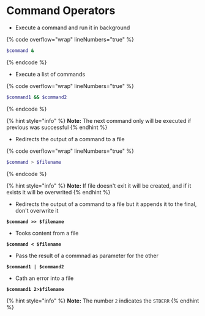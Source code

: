 # Command Operators

* Execute a command and run it in background

{% code overflow="wrap" lineNumbers="true" %}
```bash
$command &
```
{% endcode %}



* Execute a list of commands

{% code overflow="wrap" lineNumbers="true" %}
```bash
$command1 && $command2
```
{% endcode %}

{% hint style="info" %}
**Note:** The next command only will be executed if previous was successful
{% endhint %}



* Redirects the output of a command to a file

{% code overflow="wrap" lineNumbers="true" %}
```bash
$command > $filename
```
{% endcode %}

{% hint style="info" %}
**Note:** If file doesn't exit it will be created, and if it exists it will be overwrited
{% endhint %}



* Redirects the output of a command to a file but it appends it to the final, don't overwrite it

<pre class="language-bash" data-overflow="wrap" data-line-numbers><code class="lang-bash"><strong>$command >> $filename
</strong></code></pre>



* Tooks content from a file

<pre class="language-bash" data-overflow="wrap" data-line-numbers><code class="lang-bash"><strong>$command &#x3C; $filename
</strong></code></pre>



* Pass the result of a commnad as parameter for the other

<pre class="language-bash" data-overflow="wrap" data-line-numbers><code class="lang-bash"><strong>$command1 | $command2
</strong></code></pre>



* Cath an error into a file

<pre class="language-bash" data-overflow="wrap" data-line-numbers><code class="lang-bash"><strong>$command1 2>$filename
</strong></code></pre>

{% hint style="info" %}
&#x20;**Note:** The number `2` indicates the `STDERR`
{% endhint %}
